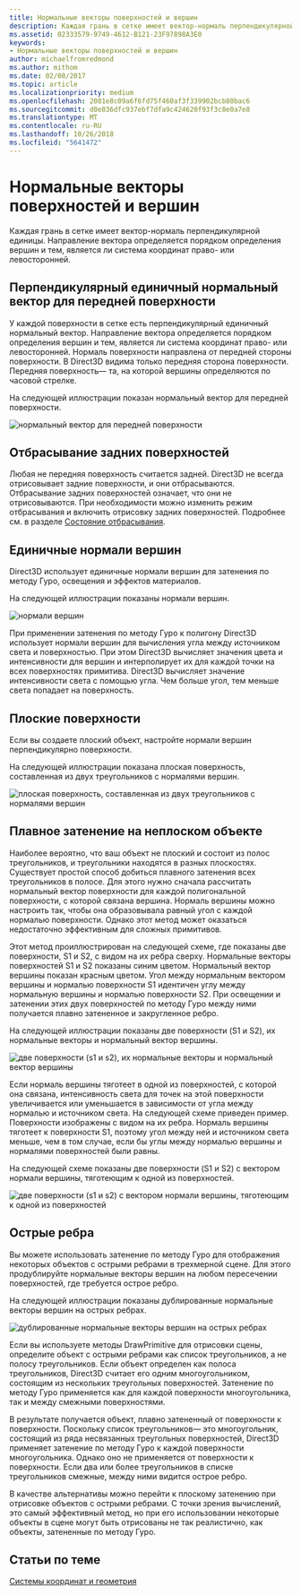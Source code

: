 ```yaml
---
title: Нормальные векторы поверхностей и вершин
description: Каждая грань в сетке имеет вектор-нормаль перпендикулярной единицы. Направление вектора определяется порядком определения вершин и тем, является ли система координат право- или левосторонней.
ms.assetid: 02333579-9749-4612-B121-23F97898A3E0
keywords:
- Нормальные векторы поверхностей и вершин
author: michaelfromredmond
ms.author: mithom
ms.date: 02/08/2017
ms.topic: article
ms.localizationpriority: medium
ms.openlocfilehash: 2081e8c09a6f6fd75f460af3f339902bcb80bac6
ms.sourcegitcommit: d0e836dfc937ebf7dfa9c424620f93f3c8e0a7e8
ms.translationtype: MT
ms.contentlocale: ru-RU
ms.lasthandoff: 10/26/2018
ms.locfileid: "5641472"
---
```

# <a name="face-and-vertex-normal-vectors"></a>Нормальные векторы поверхностей и вершин


Каждая грань в сетке имеет вектор-нормаль перпендикулярной единицы. Направление вектора определяется порядком определения вершин и тем, является ли система координат право- или левосторонней.

## <a name="span-idperpendicularunitnormalvectorforafrontfacespanspan-idperpendicularunitnormalvectorforafrontfacespanspan-idperpendicularunitnormalvectorforafrontfacespanperpendicular-unit-normal-vector-for-a-front-face"></a><span id="Perpendicular_unit_normal_vector_for_a_front_face"></span><span id="perpendicular_unit_normal_vector_for_a_front_face"></span><span id="PERPENDICULAR_UNIT_NORMAL_VECTOR_FOR_A_FRONT_FACE"></span>Перпендикулярный единичный нормальный вектор для передней поверхности


У каждой поверхности в сетке есть перпендикулярный единичный нормальный вектор. Направление вектора определяется порядком определения вершин и тем, является ли система координат право- или левосторонней. Нормаль поверхности направлена от передней стороны поверхности. В Direct3D видима только передняя сторона поверхности. Передняя поверхность— та, на которой вершины определяются по часовой стрелке.

На следующей иллюстрации показан нормальный вектор для передней поверхности.

![нормальный вектор для передней поверхности](images/nrmlvect.png)

## <a name="span-idcullingbackfacesspanspan-idcullingbackfacesspanspan-idcullingbackfacesspanculling-back-faces"></a><span id="Culling_back_faces"></span><span id="culling_back_faces"></span><span id="CULLING_BACK_FACES"></span>Отбрасывание задних поверхностей


Любая не передняя поверхность считается задней. Direct3D не всегда отрисовывает задние поверхности, и они отбрасываются. Отбрасывание задних поверхностей означает, что они не отрисовываются. При необходимости можно изменить режим отбрасывания и включить отрисовку задних поверхностей. Подробнее см. в разделе [Состояние отбрасывания](https://msdn.microsoft.com/library/windows/desktop/bb204882).

## <a name="span-idvertexunitnormalsspanspan-idvertexunitnormalsspanspan-idvertexunitnormalsspanvertex-unit-normals"></a><span id="Vertex_unit_normals"></span><span id="vertex_unit_normals"></span><span id="VERTEX_UNIT_NORMALS"></span>Единичные нормали вершин


Direct3D использует единичные нормали вершин для затенения по методу Гуро, освещения и эффектов материалов.

На следующей иллюстрации показаны нормали вершин.

![нормали вершин](images/vertnrml.png)

При применении затенения по методу Гуро к полигону Direct3D использует нормали вершин для вычисления угла между источником света и поверхностью. При этом Direct3D вычисляет значения цвета и интенсивности для вершин и интерполирует их для каждой точки на всех поверхностях примитива. Direct3D вычисляет значение интенсивности света с помощью угла. Чем больше угол, тем меньше света попадает на поверхность.

## <a name="span-idflatsurfacesspanspan-idflatsurfacesspanspan-idflatsurfacesspanflat-surfaces"></a><span id="Flat_surfaces"></span><span id="flat_surfaces"></span><span id="FLAT_SURFACES"></span>Плоские поверхности


Если вы создаете плоский объект, настройте нормали вершин перпендикулярно поверхности.

На следующей иллюстрации показана плоская поверхность, составленная из двух треугольников с нормалями вершин.

![плоская поверхность, составленная из двух треугольников с нормалями вершин](images/flatvert.png)

## <a name="span-idsmoothshadingonanon-flatobjectspanspan-idsmoothshadingonanon-flatobjectspanspan-idsmoothshadingonanon-flatobjectspansmooth-shading-on-a-non-flat-object"></a><span id="Smooth_shading_on_a_non-flat_object"></span><span id="smooth_shading_on_a_non-flat_object"></span><span id="SMOOTH_SHADING_ON_A_NON-FLAT_OBJECT"></span>Плавное затенение на неплоском объекте


Наиболее вероятно, что ваш объект не плоский и состоит из полос треугольников, и треугольники находятся в разных плоскостях. Существует простой способ добиться плавного затенения всех треугольников в полосе. Для этого нужно сначала рассчитать нормальный вектор поверхности для каждой полигональной поверхности, с которой связана вершина. Нормаль вершины можно настроить так, чтобы она образовывала равный угол с каждой нормалью поверхности. Однако этот метод может оказаться недостаточно эффективным для сложных примитивов.

Этот метод проиллюстрирован на следующей схеме, где показаны две поверхности, S1 и S2, с видом на их ребра сверху. Нормальные векторы поверхностей S1 и S2 показаны синим цветом. Нормальный вектор вершины показан красным цветом. Угол между нормальным вектором вершины и нормалью поверхности S1 идентичен углу между нормальную вершины и нормалью поверхности S2. При освещении и затенении этих двух поверхностей по методу Гуро между ними получается плавно затененное и закругленное ребро.

На следующей иллюстрации показаны две поверхности (S1 и S2), их нормальные векторы и нормальный вектор вершины.

![две поверхности (s1 и s2), их нормальные векторы и нормальный вектор вершины](images/gvert.png)

Если нормаль вершины тяготеет в одной из поверхностей, с которой она связана, интенсивность света для точек на этой поверхности увеличивается или уменьшается в зависимости от угла между нормалью и источником света. На следующей схеме приведен пример. Поверхности изображены с видом на их ребра. Нормаль вершины тяготеет к поверхности S1, поэтому угол между ней и источником света меньше, чем в том случае, если бы углы между нормалью вершины и нормалями поверхностей были равны.

На следующей схеме показаны две поверхности (S1 и S2) с вектором нормали вершины, тяготеющим к одной из поверхностей.

![две поверхности (s1 и s2) с вектором нормали вершины, тяготеющим к одной из поверхностей](images/gvert2.png)

## <a name="span-idsharpedgesspanspan-idsharpedgesspanspan-idsharpedgesspansharp-edges"></a><span id="Sharp_edges"></span><span id="sharp_edges"></span><span id="SHARP_EDGES"></span>Острые ребра


Вы можете использовать затенение по методу Гуро для отображения некоторых объектов с острыми ребрами в трехмерной сцене. Для этого продублируйте нормальные векторы вершин на любом пересечении поверхностей, где требуется острое ребро.

На следующей иллюстрации показаны дублированные нормальные векторы вершин на острых ребрах.

![дублированные нормальные векторы вершин на острых ребрах](images/shade1.png)

Если вы используете методы DrawPrimitive для отрисовки сцены, определите объект с острыми ребрами как список треугольников, а не полосу треугольников. Если объект определен как полоса треугольников, Direct3D считает его одним многоугольником, состоящим из нескольких треугольных поверхностей. Затенение по методу Гуро применяется как для каждой поверхности многоугольника, так и между смежными поверхностями.

В результате получается объект, плавно затененный от поверхности к поверхности. Поскольку список треугольников— это многоугольник, состоящий из ряда несвязанных треугольных поверхностей, Direct3D применяет затенение по методу Гуро к каждой поверхности многоугольника. Однако оно не применяется от поверхности к поверхности. Если два или более треугольников в списке треугольников смежные, между ними видится острое ребро.

В качестве альтернативы можно перейти к плоскому затенению при отрисовке объектов с острыми ребрами. С точки зрения вычислений, это самый эффективный метод, но при его использовании некоторые объекты в сцене могут быть отрисованы не так реалистично, как объекты, затененные по методу Гуро.

## <a name="span-idrelated-topicsspanrelated-topics"></a><span id="related-topics"></span>Статьи по теме


[Системы координат и геометрия](coordinate-systems-and-geometry.md)

 

 




